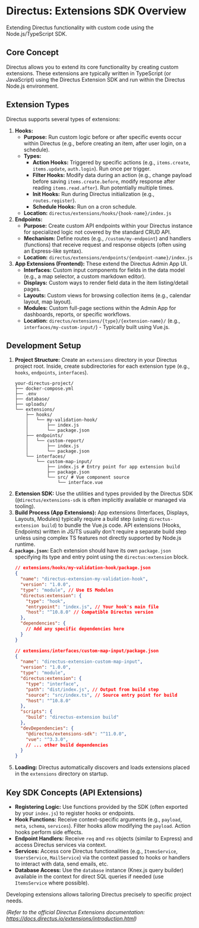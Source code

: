 # Directus: Extensions SDK Overview

Extending Directus functionality with custom code using the Node.js/TypeScript SDK.

## Core Concept

Directus allows you to extend its core functionality by creating custom extensions. These extensions are typically written in TypeScript (or JavaScript) using the Directus Extension SDK and run within the Directus Node.js environment.

## Extension Types

Directus supports several types of extensions:

1.  **Hooks:**
    *   **Purpose:** Run custom logic before or after specific events occur within Directus (e.g., before creating an item, after user login, on a schedule).
    *   **Types:**
        *   **Action Hooks:** Triggered by specific actions (e.g., `items.create`, `items.update`, `auth.login`). Run once per trigger.
        *   **Filter Hooks:** Modify data during an action (e.g., change payload before saving `items.create.before`, modify response after reading `items.read.after`). Run potentially multiple times.
        *   **Init Hooks:** Run during Directus initialization (e.g., `routes.register`).
        *   **Schedule Hooks:** Run on a cron schedule.
    *   **Location:** `directus/extensions/hooks/{hook-name}/index.js`
2.  **Endpoints:**
    *   **Purpose:** Create custom API endpoints within your Directus instance for specialized logic not covered by the standard CRUD API.
    *   **Mechanism:** Define routes (e.g., `/custom/my-endpoint`) and handlers (functions) that receive request and response objects (often using an Express-like syntax).
    *   **Location:** `directus/extensions/endpoints/{endpoint-name}/index.js`
3.  **App Extensions (Frontend):** These extend the Directus Admin App UI.
    *   **Interfaces:** Custom input components for fields in the data model (e.g., a map selector, a custom markdown editor).
    *   **Displays:** Custom ways to render field data in the item listing/detail pages.
    *   **Layouts:** Custom views for browsing collection items (e.g., calendar layout, map layout).
    *   **Modules:** Custom full-page sections within the Admin App for dashboards, reports, or specific workflows.
    *   **Location:** `directus/extensions/{type}/{extension-name}/` (e.g., `interfaces/my-custom-input/`) - Typically built using Vue.js.

## Development Setup

1.  **Project Structure:** Create an `extensions` directory in your Directus project root. Inside, create subdirectories for each extension type (e.g., `hooks`, `endpoints`, `interfaces`).
    ```
    your-directus-project/
    ├── docker-compose.yml
    ├── .env
    ├── database/
    ├── uploads/
    └── extensions/
        ├── hooks/
        │   └── my-validation-hook/
        │       ├── index.js
        │       └── package.json
        ├── endpoints/
        │   └── custom-report/
        │       ├── index.js
        │       └── package.json
        └── interfaces/
            └── custom-map-input/
                ├── index.js # Entry point for app extension build
                ├── package.json
                └── src/ # Vue component source
                    └── interface.vue
    ```
2.  **Extension SDK:** Use the utilities and types provided by the Directus SDK (`@directus/extensions-sdk` is often implicitly available or managed via tooling).
3.  **Build Process (App Extensions):** App extensions (Interfaces, Displays, Layouts, Modules) typically require a build step (using `directus-extension build`) to bundle the Vue.js code. API extensions (Hooks, Endpoints) written in JS/TS usually don't require a separate build step unless using complex TS features not directly supported by Node.js runtime.
4.  **`package.json`:** Each extension should have its own `package.json` specifying its type and entry point using the `directus:extension` block.
    ```json
    // extensions/hooks/my-validation-hook/package.json
    {
      "name": "directus-extension-my-validation-hook",
      "version": "1.0.0",
      "type": "module", // Use ES Modules
      "directus:extension": {
        "type": "hook",
        "entrypoint": "index.js", // Your hook's main file
        "host": "^10.8.0" // Compatible Directus version
      },
      "dependencies": {
        // Add any specific dependencies here
      }
    }
    ```
    ```json
    // extensions/interfaces/custom-map-input/package.json
    {
      "name": "directus-extension-custom-map-input",
      "version": "1.0.0",
      "type": "module",
      "directus:extension": {
        "type": "interface",
        "path": "dist/index.js", // Output from build step
        "source": "src/index.ts", // Source entry point for build
        "host": "^10.8.0"
      },
      "scripts": {
        "build": "directus-extension build"
      },
      "devDependencies": {
        "@directus/extensions-sdk": "^11.0.0",
        "vue": "^3.3.0",
        // ... other build dependencies
      }
    }
    ```
5.  **Loading:** Directus automatically discovers and loads extensions placed in the `extensions` directory on startup.

## Key SDK Concepts (API Extensions)

*   **Registering Logic:** Use functions provided by the SDK (often exported by your `index.js`) to register hooks or endpoints.
*   **Hook Functions:** Receive context-specific arguments (e.g., `payload`, `meta`, `schema`, `services`). Filter hooks allow modifying the `payload`. Action hooks perform side effects.
*   **Endpoint Handlers:** Receive `req` and `res` objects (similar to Express) and access Directus services via context.
*   **Services:** Access core Directus functionalities (e.g., `ItemsService`, `UsersService`, `MailService`) via the context passed to hooks or handlers to interact with data, send emails, etc.
*   **Database Access:** Use the `database` instance (Knex.js query builder) available in the context for direct SQL queries if needed (use `ItemsService` where possible).

Developing extensions allows tailoring Directus precisely to specific project needs.

*(Refer to the official Directus Extensions documentation: https://docs.directus.io/extensions/introduction.html)*